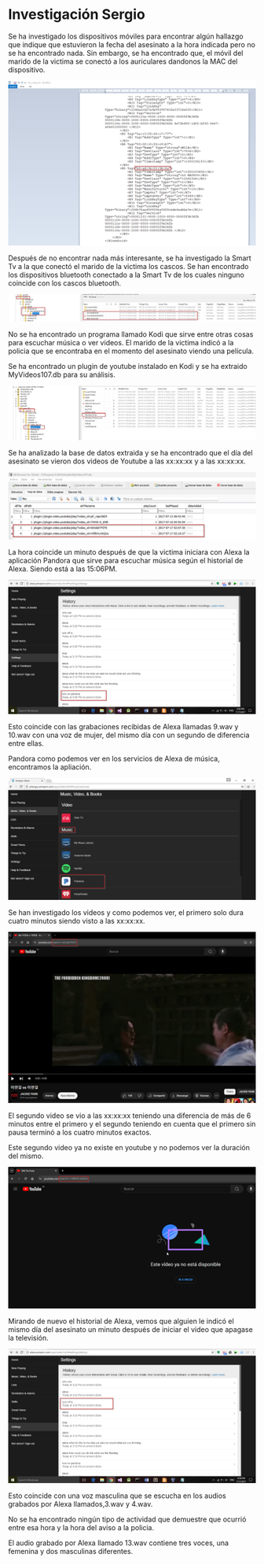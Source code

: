 # Investigación Sergio

Se ha investigado los dispositivos móviles para encontrar algún hallazgo que indique que estuvieron la fecha del asesinato a la hora indicada pero no se ha encontrado nada. Sin embargo, se ha encontrado que, el móvil del marido de la victima se conectó a los auriculares dandonos la MAC del dispositivo.

![bluetooth-mac-cascos](./img/bluetooth-bt_config.png)

Después de no encontrar nada más interesante, se ha investigado la Smart Tv a la que conectó el marido de la victima los cascos. Se han encontrado los dispositivos bluetooth conectado a la Smart Tv de los cuales ninguno coincide con los cascos bluetooth.

![smartv-bluetooth](./img/bluetooth-raspberry.png)

No se ha encontrado un programa llamado Kodi que sirve entre otras cosas para escuchar música o ver videos. El marido de la victima indicó a la policia que se encontraba en el momento del asesinato viendo una película.

Se ha encontrado un plugin de youtube instalado en Kodi y se ha extraido MyVideos107.db para su análisis.

![kodi-myvideos107](./img/myvideos107.png)

Se ha analizado la base de datos extraida y se ha encontrado que el día del asesinato se vieron dos videos de Youtube a las xx:xx:xx y a las xx:xx:xx.

![MyVideos107-browser](./img/myvideos-db-browser.png)

La hora coincide un minuto después de que la victima iniciara con Alexa la aplicación Pandora que sirve para escuchar música según el historial de Alexa. Siendo está a las 15:06PM.

![pandora](./img/pandora.png)

Esto coincide con las grabaciones recibidas de Alexa llamadas 9.wav y 10.wav con una voz de mujer, del mismo día con un segundo de diferencia entre ellas.

Pandora como podemos ver en los servicios de Alexa de música, encontramos la apliación.

![alexa-servicios-música](./img/alexa-servicios-musica.png)

Se han investigado los videos y como podemos ver, el primero solo dura cuatro minutos siendo visto a las xx:xx:xx.

![video1-youtube](./img/youtube-url1.png)

El segundo video se vio a las xx:xx:xx teniendo una diferencia de más de 6 minutos entre el primero y el segundo teniendo en cuenta que el primero sin pausa terminó a los cuatro minutos exactos.

Este segundo video ya no existe en youtube y no podemos ver la duración del mismo.

![video2-youtube](./img/youtube-url2.png)

Mirando de nuevo el historial de Alexa, vemos que alguien le indicó el mismo día del asesinato un minuto después de iniciar el video que apagase la televisión.

![turn-off-tv](./img/turn-off-tv.png)

Esto coincide con una voz masculina que se escucha en los audios grabados por Alexa llamados,3.wav y 4.wav.

No se ha encontrado ningún tipo de actividad que demuestre que ocurrió entre esa hora y la hora del aviso a la policia.

El audio grabado por Alexa llamado 13.wav contiene tres voces, una femenina y dos masculinas diferentes.